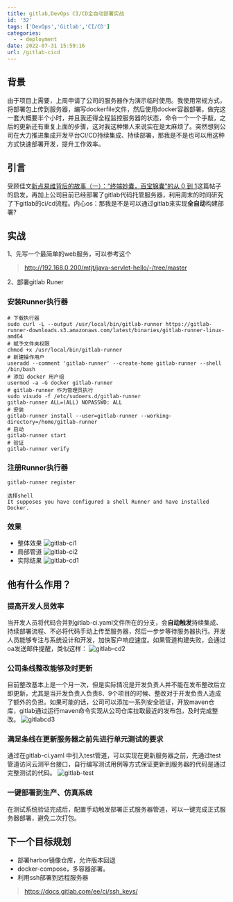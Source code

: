 ```yaml
---
title: gitlab,DevOps CI/CD全自动部署实战
id: '32'
tags: ['DevOps','Gitlab','CI/CD']
categories:
  - - deployment
date: 2022-07-31 15:59:16
url: /gitlab-cicd
---
```

## 背景
由于项目上需要，上周申请了公司的服务器作为演示临时使用。我使用常规方式，将部署包上传到服务器，编写dockerfile文件，然后使用docker容器部署。做完这一套大概要半个小时，并且我还得全程监控服务器的状态，命令一个一个手敲，之后的更新还有重复上面的步骤，这对我这种懒人来说实在是太麻烦了。突然想到公司在大力推进集成开发平台CI/CD持续集成、持续部署，那我是不是也可以用这种方式快速部署开发，提升工作效率。

## 引言
受顾佳文[新点易维背后的故事（一）：“终端妙囊，百宝锦囊”的从 0 到 1](https://oa.epoint.com.cn/EpointCommunity/EpointCommunity/Dis/ShowTopic.aspx?TopicID=29303)这篇帖子的启发，再加上公司目前已经部署了gitlab代码托管服务器，利用周末的时间研究了下gitlab的ci/cd流程。内心os：那我是不是可以通过gitlab来实现**全自动**构建部署?
## 实战
1、先写一个最简单的web服务，可以参考这个
> http://192.168.0.200/mtjt/java-servlet-hello/-/tree/master  

2、部署gitlab Runer 
### 安装Runner执行器
```
# 下载执行器
sudo curl -L --output /usr/local/bin/gitlab-runner https://gitlab-runner-downloads.s3.amazonaws.com/latest/binaries/gitlab-runner-linux-amd64
# 赋予文件夹权限
chmod +x /usr/local/bin/gitlab-runner
# 新建操作用户
useradd --comment 'gitlab-runner' --create-home gitlab-runner --shell /bin/bash
# 添加 docker 用户组
usermod -a -G docker gitlab-runner
# gitlab-runner 作为管理员执行
sudo visudo -f /etc/sudoers.d/gitlab-runner
gitlab-runner ALL=(ALL) NOPASSWD: ALL
# 安装
gitlab-runner install --user=gitlab-runner --working-directory=/home/gitlab-runner
# 启动
gitlab-runner start
# 验证
gitlab-runner verify 
```
### 注册Runner执行器
```
gitlab-runner register 

选择shell 
It supposes you have configured a shell Runner and have installed Docker.
```
### 效果
- 整体效果
![gitlab-ci1](https://note.youdao.com/yws/api/personal/file/A732675291764B7FA6EF496DDAFB8DE4?method=download&shareKey=cf18868bf11347e64d0e8410f748c777)
- 局部管道
![gitlab-ci2](https://note.youdao.com/yws/api/personal/file/DD0B7E1588E047C7BE4250FB5157F611?method=download&shareKey=1ba1ed9773f99d68801fc49d1695fbda)
- 实际结果
![gitlab-cd1](https://note.youdao.com/yws/api/personal/file/DAE56F52D63D4EA19E7579EC5F948F35?method=download&shareKey=eed42c83b5ce17eb9d2d644d2abc5787)

## 他有什么作用？
###  提高开发人员效率
当开发人员将代码合并到gitlab-ci.yaml文件所在的分支，会**自动触发**持续集成、持续部署流程、不必将代码手动上传至服务器，然后一步步等待服务器执行。开发人员能够专注与系统设计和开发，加快客户响应速度。如果管道构建失败，会通过oa发送邮件提醒，类似这样：
![gitlab-cd2](https://note.youdao.com/yws/api/personal/file/8703BFE3C0B441AA958F0EAA18B1B0BE?method=download&shareKey=f041327e21086d384d276d0691b6865d)
### 公司条线整改能够及时更新
目前整改基本上是一个月一次，但是实际情况是开发负责人并不能在发布整改后立即更新，尤其是当开发负责人负责8、9个项目的时候、整改对于开发负责人造成了额外的负担。如果可能的话，公司可以添加一系列安全验证，开放maven仓库，gitlab通过运行maven命令实现从公司仓库拉取最近的发布包，及时完成整改。
![gitlabcd3](https://note.youdao.com/yws/api/personal/file/91107AE83B4E4437B776CE40B7AB0A7A?method=download&shareKey=22783e09eee20e8e886d3781b370f108)
### 满足条线在更新服务器之前先进行单元测试的要求
通过在gitlab-ci.yaml 中引入test管道，可以实现在更新服务器之前，先通过test管道访问云测平台接口，自行编写测试用例等方式保证更新到服务器的代码是通过完整测试的代码。
![gitlab-test](https://note.youdao.com/yws/api/personal/file/A1861E8959B5402E94BD265C16EE382B?method=download&shareKey=6a4d7ea7a1abb507a4362423fce79f9d)
### 一键部署到生产、仿真系统
在测试系统验证完成后，配置手动触发部署正式服务器管道，可以一键完成正式服务器部署，避免二次打包。

## 下一个目标规划
- 部署harbor镜像仓库，允许版本回退
- docker-compose，多容器部署。
- 利用ssh部署到远程服务器 
> https://docs.gitlab.com/ee/ci/ssh_keys/
